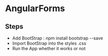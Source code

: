 # AngularForms

## Steps
  - Add BootStrap  :  npm install bootstrap  --save
  - Import BootStrap into the styles .css
  - Run the App whether it works or not